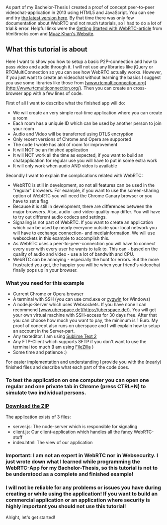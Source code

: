 As part of my Bachelor-Thesis I created a proof of concept peer-to-peer videochat-application in 2013 using HTML5 and JavaScript. You can see and try [the latest version here](webrtc-prototype.felixhagspiel.de). By that time there was only few documentation about WebRTC and not much tutorials, so I had to do a lot of trial & error. Helpful links were the [Getting Started with WebRTC-article](http://www.html5rocks.com/en/tutorials/webrtc/basics/) from html5rocks.com and [Muaz Khan's Website](https://www.webrtc-experiment.com/).

## What this tutorial is about

Here I want to show you how to setup a basic P2P-connection and how to pass video and audio through it. I will not use any libraries like jQuery or RTCMultiConnection so you can see how WebRTC actually works. However, if you just want to create an videochat without learning the basics I suggest you use some libraries like those from [www.rtcmulticonnection.org](http://www.rtcmulticonnection.org/). Then you can create an cross-browser app with a few lines of code.

First of all I want to describe what the finished app will do:

- We will create an very simple real-time application where you can create a room
- Each room has a uniquie ID which can be used by another person to join your room
- Audio and Video will be transferred using DTLS encryption
- Only recent versions of Chrome and Opera are supported
- The code I wrote has alot of room for improvement
- It will NOT be an finished application
- It will NOT work all the time as expected, if you want to build an chatapplication for regular use you will have to put in some extra work
- It will only work when audio AND video is available

Secondly I want to explain the complications related with WebRTC:

- WebRTC is still in development, so not all features can be used in the "regular" browsers. For example, if you want to use the screen-sharing option of WebRTC you will need the Chrome Canary browser or you have to set a flag.
- Because it is still in development, there are differences between the major browsers. Also, audio- and video-quality may differ. You will have to try out different audio codecs and settings.
- Signaling is not part of WebRTC. If you want to create an application which can be used by nearly everyone outside your local network you will have to exchange connection- and mediainformation. We will use websockets in this example to accomplish this.
- As WebRTC uses a peer-to-peer-connection you will have to connect every user with every user he wants to talk to. This can - based on the quality of audio and video - use a lot of bandwith and CPU.
- WebRTC can be annoying - especially the hunt for errors. But the more frustrated you get, the happier you will be when your friend's videochat finally pops up in your browser.

### What you need for this example

- Current Chrome or Opera browser
- A terminal with SSH (you can use cmd.exe or [cygwin](http://www.cygwin.com/) for Windows)
- A node.js-Server which uses Websockets. If you have none I can recommend [www.uberspace.de](https://uberspace.de/). You will get your own virtual machine with SSH-access for 30 days free. After that you can choose how much you want to pay, the minimum is 1 Euro. My proof of concept also runs on uberspace and I will explain how to setup an account in the Server-part.
- Any texteditor. I am using [Sublime Text 2](http://www.sublimetext.com/2)
- Any FTP-Client which supports SFTP if you don't want to use the terminal too much (I am using [FileZilla](https://filezilla-project.org) )
- Some time and patience :)

For easier implementation and understanding I provide you with the (nearly) finished files and describe what each part of the code does.

### To test the application on one computer you can open one regular and one private tab in Chrome (press CTRL+N) to simulate two individual persons.

### [Download the ZIP](/webrtc-tutorial.zip)

The application exists of 3 files:

- server.js: The node-server which is responsible for signaling
- client.js: Our client-application which handles all the fancy WebRTC-stuff
- index.html: The view of our application


### Important: I am not an expert in WebRTC nor in Websecurity. I just wrote down what I learned while programming the WebRTC-App for my Bachelor-Thesis, so this tutorial is not to be understood as a complete and finished example!
### I will not be reliable for any problems or issues you have during creating or while using the application! If you want to build an commercial application or an application where security is highly important you should not use this tutorial!

Alright, let's get started!

